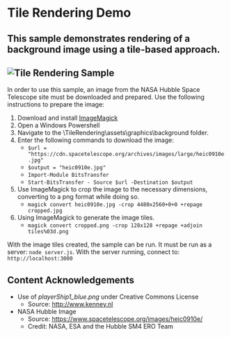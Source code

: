 # Tile Rendering Demo

This sample demonstrates rendering of a background image using a tile-based approach.
---
![Tile Rendering Sample](https://github.com/ProfPorkins/GameTech/blob/master/JavaScript/TileRendering/TileRendering.png "")
---

In order to use this sample, an image from the NASA Hubble Space Telescope site must be downloaded and prepared.  Use the following instructions to prepare the image:
1. Download and install [ImageMagick](http://www.imagemagick.org/script/index.php)
2. Open a Windows Powershell
3. Navigate to the \TileRendering\assets\graphics\background folder.
4. Enter the following commands to download the image:
   * `$url = "https://cdn.spacetelescope.org/archives/images/large/heic0910e.jpg"`
   * `$output = "heic0910e.jpg"`
   * `Import-Module BitsTransfer`
   * `Start-BitsTransfer - Source $url -Destination $output`
5. Use ImageMagick to crop the image to the necessary dimensions, converting to a png format while doing so.
   * `magick convert heic0910e.jpg -crop 4480x2560+0+0 +repage cropped.jpg`
6. Using ImageMagick to generate the image tiles.
   * `magick convert cropped.png -crop 128x128 +repage +adjoin tiles%03d.png`

With the image tiles created, the sample can be run.  It must be run as a server: `node server.js`.  With the server running, connect to: `http://localhost:3000`


## Content Acknowledgements

* Use of *playerShip1_blue.png* under Creative Commons License
  * Source: http://www.kenney.nl
* NASA Hubble Image
  * Source: https://www.spacetelescope.org/images/heic0910e/
  * Credit: NASA, ESA and the Hubble SM4 ERO Team
